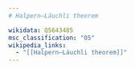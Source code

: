 ```yaml
---
# Halpern–Läuchli theorem

wikidata: Q5643485
msc_classification: "05"
wikipedia_links:
  - "[[Halpern–Läuchli theorem]]"
---
```

